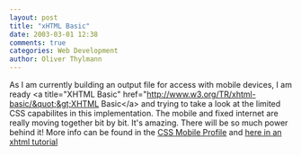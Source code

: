 ```yaml
---
layout: post
title: "xHTML Basic"
date: 2003-03-01 12:38
comments: true
categories: Web Development
author: Oliver Thylmann
---
```



As I am currently building an output file for access with mobile devices, I am ready &lt;a title=&quot;XHTML Basic&quot; href=&quot;http://www.w3.org/TR/xhtml-basic/&quot;&gt;XHTML Basic&lt;/a&gt; and trying to take a look at the limited CSS capabilites in this implementation. The mobile and fixed internet are really moving together bit by bit. It's amazing. There will be so much power behind it! More info can be found in the [CSS Mobile Profile](http://www.w3.org/TR/css-mobile) and [here in an xhtml tutorial](http://developer.openwave.com/omdt/xhtml_tutorial.html)



